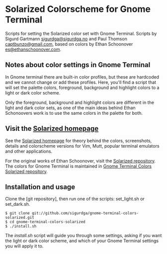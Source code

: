 Solarized Colorscheme for Gnome Terminal
========================================

Scripts for setting the Solarized color set with Gnome Terminal. Scripts by
Sigurd Gartmann <sigurdga@sigurdga.no> and Paul Thomson <captbunzo@gmail.com>,
based on colors by Ethan Schoonover <es@ethanschoonover.com>.

Notes about color settings in Gnome Terminal
--------------------------------------------

In Gnome terminal there are built-in color profiles, but these are hardcoded
and we cannot change or add these profiles. Here, you'll find a script that
will set the palette colors, foreground, background and highlight colors to
a light or dark color scheme.

Only the foreground, background and highlight colors are different in the light
and dark color sets, as one of the main ideas behind Ethan Schonoovers work is
to use the same colors in the palette for both.

Visit the [Solarized homepage]
------------------------------

See the [Solarized homepage] for theory behind the colors, screenshots, details
and colorscheme versions for Vim, Mutt, popular terminal emulators and other
applications.

For the original works of Ethan Schoonover, visit the [Solarized repository].
The colors for Gnome Terminal is maintained in [Gnome Terminal Colors Solarized
repository].

Installation and usage
----------------------

Clone the [git repository], then run one of the scripts: set_light.sh or
set_dark.sh.

    $ git clone git://github.com/sigurdga/gnome-terminal-colors-solarized.git
    $ cd gnome-terminal-colors-solarized
    $ ./install.sh

The _install.sh_ script will guide you through some settings, asking if you
want the light or dark color scheme, and which of your Gnome Terminal settings
you will apply it to.


[Solarized homepage]:   http://ethanschoonover.com/solarized
[Solarized repository]: https://github.com/altercation/solarized
[Gnome Terminal Colors Solarized repository]: https://github.com/sigurdga/gnome-terminal-colors-solarized

